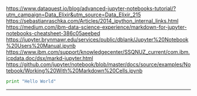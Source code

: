 https://www.dataquest.io/blog/advanced-jupyter-notebooks-tutorial/?utm_campaign=Data_Elixir&utm_source=Data_Elixir_215  
https://sebastianraschka.com/Articles/2014_ipython_internal_links.html  
https://medium.com/ibm-data-science-experience/markdown-for-jupyter-notebooks-cheatsheet-386c05aeebed  
https://jupyter.brynmawr.edu/services/public/dblank/Jupyter%20Notebook%20Users%20Manual.ipynb  
https://www.ibm.com/support/knowledgecenter/SSQNUZ_current/com.ibm.icpdata.doc/dsx/markd-jupyter.html  
https://github.com/jupyter/notebook/blob/master/docs/source/examples/Notebook/Working%20With%20Markdown%20Cells.ipynb  

```python
print "Hello World"
```
*** 
